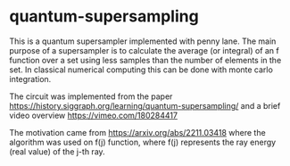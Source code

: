 # quantum-supersampling

This is a quantum supersampler implemented with penny lane.
The main purpose of a supersampler is to calculate the average (or integral) of an f function over a set using less samples than the number of elements in the set.
In classical numerical computing this can be done with monte carlo integration.

The circuit was implemented from the paper
https://history.siggraph.org/learning/quantum-supersampling/
and a brief video overview
https://vimeo.com/180284417

The motivation came from https://arxiv.org/abs/2211.03418
where the algorithm was used on f(j) function, where f(j) represents the ray energy (real value) of the j-th ray.



